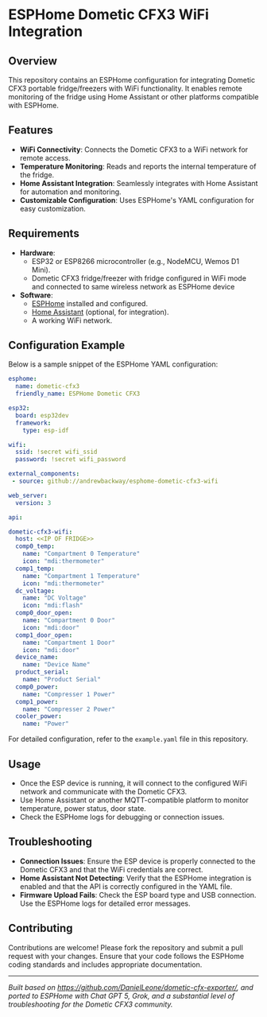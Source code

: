 # ESPHome Dometic CFX3 WiFi Integration

## Overview

This repository contains an ESPHome configuration for integrating Dometic CFX3 portable fridge/freezers with WiFi functionality. It enables remote monitoring of the fridge using Home Assistant or other platforms compatible with ESPHome.

## Features

- **WiFi Connectivity**: Connects the Dometic CFX3 to a WiFi network for remote access.
- **Temperature Monitoring**: Reads and reports the internal temperature of the fridge.
- **Home Assistant Integration**: Seamlessly integrates with Home Assistant for automation and monitoring.
- **Customizable Configuration**: Uses ESPHome's YAML configuration for easy customization.

## Requirements

- **Hardware**:
  - ESP32 or ESP8266 microcontroller (e.g., NodeMCU, Wemos D1 Mini).
  - Dometic CFX3 fridge/freezer with fridge configured in WiFi mode and connected to same wireless network as ESPHome device
- **Software**:
  - [ESPHome](https://esphome.io/) installed and configured.
  - [Home Assistant](https://www.home-assistant.io/) (optional, for integration).
  - A working WiFi network.


## Configuration Example

Below is a sample snippet of the ESPHome YAML configuration:

```yaml
esphome:
  name: dometic-cfx3
  friendly_name: ESPHome Dometic CFX3

esp32:
  board: esp32dev
  framework:
    type: esp-idf

wifi:
  ssid: !secret wifi_ssid 
  password: !secret wifi_password

external_components:
 - source: github://andrewbackway/esphome-dometic-cfx3-wifi

web_server:
  version: 3

api:

dometic-cfx3-wifi:
  host: <<IP OF FRIDGE>>
  comp0_temp:
    name: "Compartment 0 Temperature"
    icon: "mdi:thermometer"
  comp1_temp:
    name: "Compartment 1 Temperature"
    icon: "mdi:thermometer"
  dc_voltage:
    name: "DC Voltage"
    icon: "mdi:flash"
  comp0_door_open:
    name: "Compartment 0 Door"
    icon: "mdi:door"
  comp1_door_open:
    name: "Compartment 1 Door"
    icon: "mdi:door"
  device_name:
    name: "Device Name"
  product_serial:
    name: "Product Serial"
  comp0_power:
    name: "Compresser 1 Power"
  comp1_power:
    name: "Compresser 2 Power"
  cooler_power:
    name: "Power"
```

For detailed configuration, refer to the `example.yaml` file in this repository.

## Usage

- Once the ESP device is running, it will connect to the configured WiFi network and communicate with the Dometic CFX3.
- Use Home Assistant or another MQTT-compatible platform to monitor temperature, power status, door state.
- Check the ESPHome logs for debugging or connection issues.

## Troubleshooting

- **Connection Issues**: Ensure the ESP device is properly connected to the Dometic CFX3 and that the WiFi credentials are correct.
- **Home Assistant Not Detecting**: Verify that the ESPHome integration is enabled and that the API is correctly configured in the YAML file.
- **Firmware Upload Fails**: Check the ESP board type and USB connection. Use the ESPHome logs for detailed error messages.

## Contributing

Contributions are welcome! Please fork the repository and submit a pull request with your changes. Ensure that your code follows the ESPHome coding standards and includes appropriate documentation.

---

*Built based on https://github.com/DanielLeone/dometic-cfx-exporter/, and ported to ESPHome with Chat GPT 5, Grok, and a substantial level of troubleshooting for the Dometic CFX3 community.*
